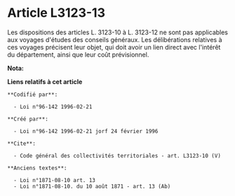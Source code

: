 # Article L3123-13

Les dispositions des articles L. 3123-10 à L. 3123-12 ne sont pas applicables aux voyages d'études des conseils généraux. Les
délibérations relatives à ces voyages précisent leur objet, qui doit avoir un lien direct avec l'intérêt du département,
ainsi que leur coût prévisionnel.

**Nota:**



**Liens relatifs à cet article**

	**Codifié par**:

	  - Loi n°96-142 1996-02-21

	**Créé par**:

	  - Loi n°96-142 1996-02-21 jorf 24 février 1996

	**Cite**:

	  - Code général des collectivités territoriales - art. L3123-10 (V)

	**Anciens textes**:

	  - Loi n°1871-08-10 art. 13
	  - Loi n°1871-08-10. du 10 août 1871 - art. 13 (Ab)
